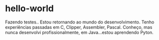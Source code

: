 # hello-world
Fazendo testes..
Estou retornando ao mundo do desenvolvimento. Tenho experiências passadas em C, Clipper, Assembler, Pascal. Conheço, mas nunca desenvolvi profissionalmente, em Java...estou aprendendo Pyton.


